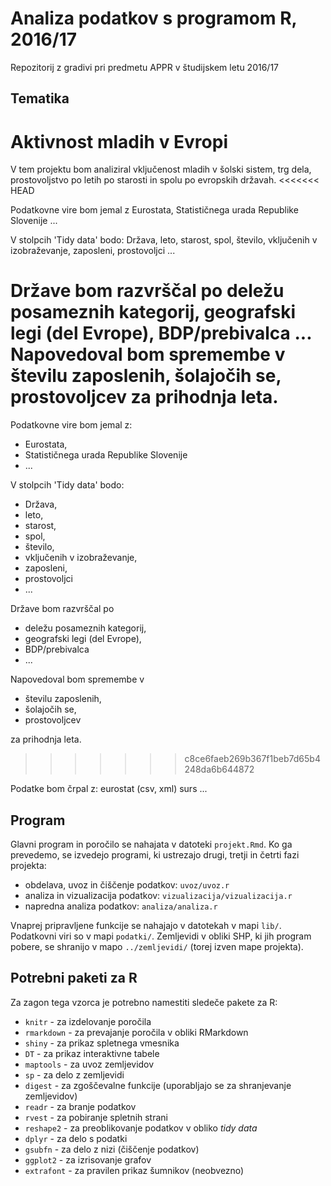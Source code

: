 # Analiza podatkov s programom R, 2016/17

Repozitorij z gradivi pri predmetu APPR v študijskem letu 2016/17

## Tematika
# Aktivnost mladih v Evropi

V tem projektu bom analiziral vključenost mladih v šolski sistem, trg dela, prostovoljstvo po letih po starosti in spolu po evropskih državah.
<<<<<<< HEAD

Podatkovne vire bom jemal z Eurostata, Statističnega urada Republike Slovenije ...

V stolpcih 'Tidy data' bodo: Država, leto, starost, spol, število, vključenih v izobraževanje, zaposleni, prostovoljci ...

Države bom razvrščal po deležu posameznih kategorij, geografski legi (del Evrope), BDP/prebivalca ...
Napovedoval bom spremembe v številu zaposlenih, šolajočih se, prostovoljcev za prihodnja leta.
=======
Podatkovne vire bom jemal z:
* Eurostata,
* Statističnega urada Republike Slovenije
* ...

V stolpcih 'Tidy data' bodo:
* Država,
* leto,
* starost,
* spol, 
* število, 
* vključenih v izobraževanje,
* zaposleni,
* prostovoljci
* ...

Države bom razvrščal po 
* deležu posameznih kategorij, 
* geografski legi (del Evrope), 
* BDP/prebivalca
* ...

Napovedoval bom spremembe v
* številu zaposlenih,
* šolajočih se, 
* prostovoljcev 

za prihodnja leta.
>>>>>>> c8ce6faeb269b367f1beb7d65b4248da6b644872

Podatke bom črpal z:
eurostat (csv, xml)
surs
...

## Program

Glavni program in poročilo se nahajata v datoteki `projekt.Rmd`. Ko ga prevedemo,
se izvedejo programi, ki ustrezajo drugi, tretji in četrti fazi projekta:

* obdelava, uvoz in čiščenje podatkov: `uvoz/uvoz.r`
* analiza in vizualizacija podatkov: `vizualizacija/vizualizacija.r`
* napredna analiza podatkov: `analiza/analiza.r`

Vnaprej pripravljene funkcije se nahajajo v datotekah v mapi `lib/`. Podatkovni
viri so v mapi `podatki/`. Zemljevidi v obliki SHP, ki jih program pobere, se
shranijo v mapo `../zemljevidi/` (torej izven mape projekta).

## Potrebni paketi za R

Za zagon tega vzorca je potrebno namestiti sledeče pakete za R:

* `knitr` - za izdelovanje poročila
* `rmarkdown` - za prevajanje poročila v obliki RMarkdown
* `shiny` - za prikaz spletnega vmesnika
* `DT` - za prikaz interaktivne tabele
* `maptools` - za uvoz zemljevidov
* `sp` - za delo z zemljevidi
* `digest` - za zgoščevalne funkcije (uporabljajo se za shranjevanje zemljevidov)
* `readr` - za branje podatkov
* `rvest` - za pobiranje spletnih strani
* `reshape2` - za preoblikovanje podatkov v obliko *tidy data*
* `dplyr` - za delo s podatki
* `gsubfn` - za delo z nizi (čiščenje podatkov)
* `ggplot2` - za izrisovanje grafov
* `extrafont` - za pravilen prikaz šumnikov (neobvezno)
